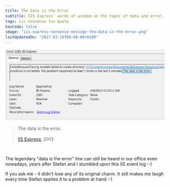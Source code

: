 ```yaml
---
title: The Data is the Error
subtitle: IIS Express' words of wisdom on the topic of data and error.
tags: iis nonsense fun quote
hasCode: false
image: "iis-express-nonsense-message-the-data-is-the-error.png"
lastUpdatedOn: "2017-03-18T00:00:00+0100"
---
```

![The data is the error](/resources/the-data-is-the-error/iis-express-nonsense-message-the-data-is-the-error.png)

>The data is the error.<br/><br/>
[IIS Express](http://en.wikipedia.org/wiki/Internet_Information_Services#IIS_Express), 2013

&nbsp;

The legendary "data is the error" line can still be heard in our office even nowadays, years after Stefan and I stumbled upon this IIS event log :-)

If you ask me - it didn't lose any of its original charm. It still makes me laugh every time Stefan applies it to a problem at hand :-)